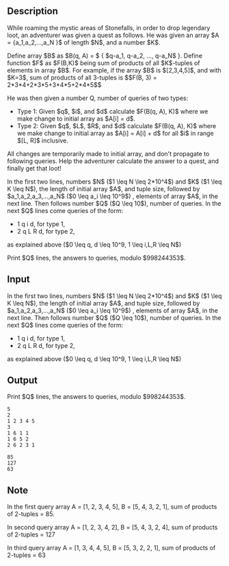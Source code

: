## Description

<div><p>While roaming the mystic areas of Stonefalls, in order to drop legendary loot, an adventurer was given a quest as follows. He was given an array $A = {a_1,a_2,...,a_N }$ of length $N$, and a number $K$.</p><p>Define array $B$ as $B(q, A) = $ { $q-a_1, q-a_2, ..., q-a_N$ }. Define function $F$ as $F(B,K)$ being sum of products of all $K$-tuples of elements in array $B$. For example, if the array $B$ is $[2,3,4,5]$, and with $K=3$, sum of products of all 3-tuples is $$F(B, 3) = 2*3*4+2*3*5+3*4*5+2*4*5$$</p><p>He was then given a number Q, number of queries of two types: </p><ul> <li> Type 1: Given $q$, $i$, and $d$ calculate $F(B(q, A), K)$ where we make change to initial array as $A[i] = d$. </li><li> Type 2: Given $q$, $L$, $R$, and $d$ calculate $F(B(q, A), K)$ where we make change to initial array as $A[i] = A[i] + d$ for all $i$ in range $[L, R]$ inclusive. </li></ul><p>All changes are temporarily made to initial array, and don't propagate to following queries. Help the adventurer calculate the answer to a quest, and finally get that loot!</p></div><div class="input-specification"><p>In the first two lines, numbers $N$ ($1 \leq N \leq 2*10^4$) and $K$ ($1 \leq K \leq N$), the length of initial array $A$, and tuple size, followed by $a_1,a_2,a_3,…,a_N$ ($0 \leq a_i \leq 10^9$) , elements of array $A$, in the next line. Then follows number $Q$ ($Q \leq 10$), number of queries. In the next $Q$ lines come queries of the form: </p><ul> <li> 1 q i d, for type 1, </li><li> 2 q L R d, for type 2, </li></ul><p>as explained above ($0 \leq q, d \leq 10^9, 1 \leq i,L,R \leq N$)</p></div><div class="output-specification"><p>Print $Q$ lines, the answers to queries, modulo $998244353$.</p></div>

## Input

<p>In the first two lines, numbers $N$ ($1 \leq N \leq 2*10^4$) and $K$ ($1 \leq K \leq N$), the length of initial array $A$, and tuple size, followed by $a_1,a_2,a_3,…,a_N$ ($0 \leq a_i \leq 10^9$) , elements of array $A$, in the next line. Then follows number $Q$ ($Q \leq 10$), number of queries. In the next $Q$ lines come queries of the form: </p><ul> <li> 1 q i d, for type 1, </li><li> 2 q L R d, for type 2, </li></ul><p>as explained above ($0 \leq q, d \leq 10^9, 1 \leq i,L,R \leq N$)</p>

## Output

<p>Print $Q$ lines, the answers to queries, modulo $998244353$.</p>





```input1
5
2
1 2 3 4 5
3
1 6 1 1
1 6 5 2
2 6 2 3 1
```




```output1
85
127
63
```



## Note

<p>In the first query array A = [1, 2, 3, 4, 5], B = [5, 4, 3, 2, 1], sum of products of 2-tuples = 85.</p><p>In second query array A = [1, 2, 3, 4, 2], B = [5, 4, 3, 2, 4], sum of products of 2-tuples = 127</p><p>In third query array A = [1, 3, 4, 4, 5], B = [5, 3, 2, 2, 1], sum of products of 2-tuples = 63</p>
